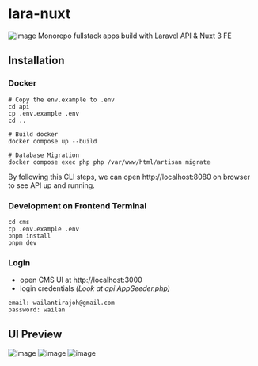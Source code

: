 # lara-nuxt
![image](https://github.com/WailanTirajoh/lara-nuxt/assets/53980548/ab4f28fc-ee63-47d8-aa13-f719544057e1)
Monorepo fullstack apps build with Laravel API & Nuxt 3 FE

## Installation
### Docker
```
# Copy the env.example to .env
cd api
cp .env.example .env
cd ..

# Build docker
docker compose up --build

# Database Migration
docker compose exec php php /var/www/html/artisan migrate
```

By following this CLI steps, we can open http://localhost:8080 on browser to see API up and running.

### Development on Frontend Terminal
```
cd cms
cp .env.example .env
pnpm install
pnpm dev
```

### Login
- open CMS UI at http://localhost:3000
- login credentials _(Look at api AppSeeder.php)_
```
email: wailantirajoh@gmail.com
password: wailan
```

## UI Preview
![image](https://github.com/WailanTirajoh/lara-nuxt/assets/53980548/22281f0b-608e-4767-91fd-b86c6f4ef548)
![image](https://github.com/WailanTirajoh/lara-nuxt/assets/53980548/d7955974-dbf5-4c48-afdd-c064c260d04f)
![image](https://github.com/WailanTirajoh/lara-nuxt/assets/53980548/382bcdaa-792b-4764-b692-99c938e127fb)
